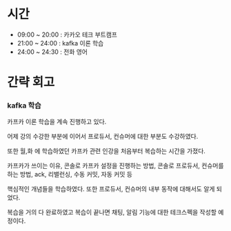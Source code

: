 # 시간
- 09:00 ~ 20:00 : 카카오 테크 부트캠프
- 21:00 ~ 24:00 : kafka 이론 학습
- 24:00 ~ 24:30 : 전화 영어

# 간략 회고

### kafka 학습

카프카 이론 학습을 계속 진행하고 있다.

어제 강의 수강한 부분에 이어서 프로듀서, 컨슈머에 대한 부분도 수강하였다.

또한 월,화 에 학습하였던 카프카 관련 인강을 처음부터 복습하는 시간을 가졌다.

카프카가 쓰이는 이유, 콘솔로 카프카 설정을 진행하는 방법, 콘솔로 프로듀서, 컨슈머를 하는 방법, ack, 리밸런싱, 수동 커밋, 자동 커밋 등

핵심적인 개념들을 학습하였다. 또한 프로듀서, 컨슈머의 내부 동작에 대해서도 알게 되었다.

복습을 거의 다 완료하였고 복습이 끝나면 채팅, 알림 기능에 대한 테크스펙을 작성할 예정이다.